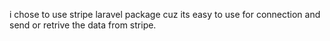 i chose to use stripe laravel package cuz its easy to use for connection and  send or retrive the data from stripe.
